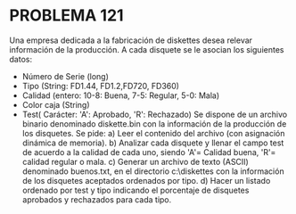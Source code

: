 # PROBLEMA 121

Una empresa dedicada a la fabricación de diskettes desea relevar información de la producción. 
A cada disquete se le asocian los siguientes datos: 
- Número de Serie (long) 
- Tipo (String: FD1.44, FD1.2,FD720, FD360) 
- Calidad (entero: 10-8: Buena, 7-5: Regular, 5-0: Mala) 
- Color caja (String) 
- Test( Carácter: 'A': Aprobado, 'R': Rechazado) 
Se dispone de un archivo binario denominado diskette.bin con la información de la producción 
de los disquetes. Se pide: 
a) Leer el contenido del archivo (con asignación dinámica de memoria). 
b) Analizar cada disquete y llenar el campo test de acuerdo a la calidad de cada uno, siendo 
'A'= Calidad buena, 'R'= calidad regular o mala. 
c) Generar un archivo de texto (ASCII) denominado buenos.txt, en el directorio c:\diskettes 
con la información de los disquetes aceptados ordenados por tipo. 
d) Hacer un listado ordenado por test y tipo indicando el porcentaje de disquetes aprobados y 
rechazados para cada tipo.